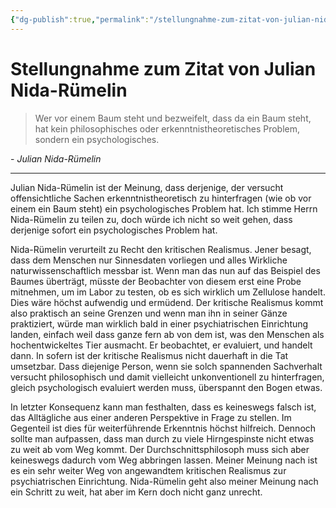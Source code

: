 ```yaml
---
{"dg-publish":true,"permalink":"/stellungnahme-zum-zitat-von-julian-nida-ruemelin/"}
---
```


# Stellungnahme zum Zitat von Julian Nida-Rümelin
> Wer vor einem Baum steht und bezweifelt, dass da ein Baum steht, hat kein philosophisches oder erkenntnistheoretisches Problem, sondern ein psychologisches.

\- *Julian Nida-Rümelin*
___
Julian Nida-Rümelin ist der Meinung, dass derjenige, der versucht offensichtliche Sachen erkenntnistheoretisch zu hinterfragen (wie ob vor einem ein Baum steht) ein psychologisches Problem hat. Ich stimme Herrn Nida-Rümelin zu teilen zu, doch würde ich nicht so weit gehen, dass derjenige sofort ein psychologisches Problem hat.

Nida-Rümelin verurteilt zu Recht den kritischen Realismus. Jener  besagt, dass dem Menschen nur Sinnesdaten vorliegen und alles Wirkliche naturwissenschaftlich messbar ist. Wenn man das nun auf das Beispiel des Baumes überträgt, müsste der Beobachter von diesem erst eine Probe mitnehmen, um im Labor zu testen, ob es sich wirklich um Zellulose handelt. Dies wäre höchst aufwendig und ermüdend. Der kritische Realismus kommt also praktisch an seine Grenzen und wenn man ihn in seiner Gänze praktiziert, würde man wirklich bald in einer psychiatrischen Einrichtung landen, einfach weil dass ganze fern ab von dem ist, was den Menschen als hochentwickeltes Tier ausmacht. Er beobachtet, er evaluiert, und handelt dann. In sofern ist der kritische Realismus nicht dauerhaft in die Tat umsetzbar. Dass diejenige Person, wenn sie solch spannenden Sachverhalt versucht philosophisch und damit vielleicht unkonventionell zu hinterfragen, gleich psychologisch evaluiert werden muss, überspannt den Bogen etwas.

In letzter Konsequenz kann man festhalten, dass es keineswegs falsch ist, das Alltägliche aus einer anderen Perspektive in Frage zu stellen. Im Gegenteil ist dies für weiterführende Erkenntnis höchst hilfreich. Dennoch sollte man aufpassen, dass man durch zu viele Hirngespinste nicht etwas zu weit ab vom Weg kommt. Der Durchschnittsphilosoph muss sich aber keineswegs dadurch vom Weg abbringen lassen. Meiner Meinung nach ist es ein sehr weiter Weg von angewandtem kritischen Realismus zur psychiatrischen Einrichtung. Nida-Rümelin geht also meiner Meinung nach ein Schritt zu weit, hat aber im Kern doch nicht ganz unrecht.